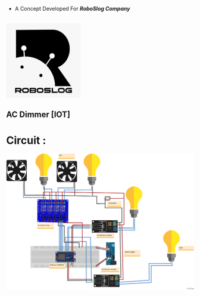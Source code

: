 
* A Concept Developed For ***RoboSlog Company***

<br>
<img src="https://github.com/Godson-Thomas/Water_Controller_System/blob/master/Images/RoboSlog_Company.jpg" width="200">
<br>

## AC Dimmer [IOT]


# Circuit :

<img src="https://github.com/Godson-Thomas/_Concept-AC-Dimmer_IOT/blob/master/Intergration_Dimmer_Code%2BLocal_Server/AC_Dimmer_IOT_image.jpg" width="700"> 

